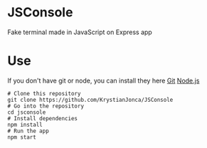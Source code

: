 # JSConsole
Fake terminal made in JavaScript on Express app
# Use
If you don't have git or node, you can install they here [Git](https://git-scm.com/downloads "Git") [Node.js](https://nodejs.org/en/download/ "Node.js") 

    # Clone this repository
    git clone https://github.com/KrystianJonca/JSConsole
    # Go into the repository
    cd jsconsole
    # Install dependencies
    npm install
    # Run the app
    npm start


